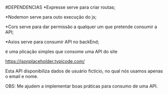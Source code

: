 #DEPENDENCIAS
*Expresse
    serve para criar routas;

*Nodemon
 serve para outo execução do js;

*Cors 
serve para dar permissão a qualquer um que pretende consumir a API;

*Axios
serve para consumir API no backEnd;

é uma plicação simples que consome uma API do site 

https://jsonplaceholder.typicode.com/ 

Esta API disponibiliza dados de usuário fictício, no qual nós usamos apenas o email e nome.

OBS:
Me ajudem a implementar boas práticas para consumo de uma API.